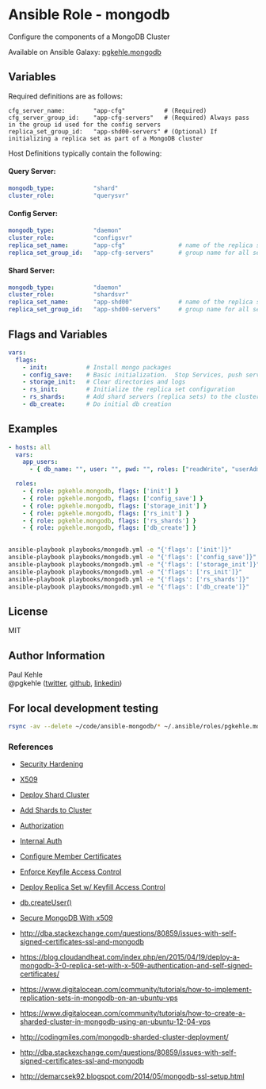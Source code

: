 # Ansible Role - mongodb

Configure the components of a MongoDB Cluster

Available on Ansible Galaxy: [pgkehle.mongodb](https://galaxy.ansible.com/pgkehle/mongodb)

## Variables

Required definitions are as follows:

```
cfg_server_name:        "app-cfg"           # (Required)   
cfg_server_group_id:    "app-cfg-servers"   # (Required) Always pass in the group id used for the config servers 
replica_set_group_id:   "app-shd00-servers" # (Optional) If initializing a replica set as part of a MongoDB cluster

```

Host Definitions typically contain the following:

#### Query Server:

```yaml
mongodb_type:           "shard"
cluster_role:           "querysvr"
```

#### Config Server:
```yaml
mongodb_type:           "daemon"
cluster_role:           "configsvr"
replica_set_name:       "app-cfg"               # name of the replica set for the config server (prefix of fqdn)
replica_set_group_id:   "app-cfg-servers"       # group name for all servers in the replica set
```

#### Shard Server:
```yaml
mongodb_type:           "daemon"
cluster_role:           "shardsvr"
replica_set_name:       "app-shd00"             # name of the replica set for the shard server (prefix of fqdn)
replica_set_group_id:   "app-shd00-servers"     # group name for all servers in the replica set
```

## Flags and Variables
```yaml
vars:
  flags:
    - init:           # Install mongo packages
    - config_save:    # Basic initialization.  Stop Services, push service/config files, restart services
    - storage_init:   # Clear directories and logs
    - rs_init:        # Initialize the replica set configuration
    - rs_shards:      # Add shard servers (replica sets) to the cluster
    - db_create:      # Do initial db creation
```

## Examples

```yaml
- hosts: all
  vars: 
    app_users:
      - { db_name: "", user: "", pwd: "", roles: ["readWrite", "userAdmin"] } 

  roles:
    - { role: pgkehle.mongodb, flags: ['init'] }        
    - { role: pgkehle.mongodb, flags: ['config_save'] }        
    - { role: pgkehle.mongodb, flags: ['storage_init'] }        
    - { role: pgkehle.mongodb, flags: ['rs_init'] }        
    - { role: pgkehle.mongodb, flags: ['rs_shards'] }        
    - { role: pgkehle.mongodb, flags: ['db_create'] }        
      
```

```bash
ansible-playbook playbooks/mongodb.yml -e "{'flags': ['init']}"
ansible-playbook playbooks/mongodb.yml -e "{'flags': ['config_save']}"
ansible-playbook playbooks/mongodb.yml -e "{'flags': ['storage_init']}"
ansible-playbook playbooks/mongodb.yml -e "{'flags': ['rs_init']}"
ansible-playbook playbooks/mongodb.yml -e "{'flags': ['rs_shards']}"
ansible-playbook playbooks/mongodb.yml -e "{'flags': ['db_create']}"
```

## License

MIT

## Author Information

Paul Kehle  
@pgkehle ([twitter](https://twitter.com/pgkehle), [github](https://github.com/pgkehle), [linkedin](https://www.linkedin.com/in/pgkehle))

## For local development testing

```bash
rsync -av --delete ~/code/ansible-mongodb/* ~/.ansible/roles/pgkehle.mongodb
```

### References

* [Security Hardening](https://docs.mongodb.com/manual/core/security-hardening/)
* [X509](https://docs.mongodb.com/manual/core/security-x.509/)
* [Deploy Shard Cluster](https://docs.mongodb.com/manual/tutorial/deploy-shard-cluster/)
* [Add Shards to Cluster](https://docs.mongodb.com/v3.2/tutorial/add-shards-to-shard-cluster/)
* [Authorization](https://docs.mongodb.com/manual/core/authorization/)
* [Internal Auth](https://docs.mongodb.com/manual/core/security-internal-authentication/)
* [Configure Member Certificates](https://docs.mongodb.com/manual/tutorial/configure-x509-member-authentication/*x509-member-certificate)
* [Enforce Keyfile Access Control](https://docs.mongodb.com/manual/tutorial/enforce-keyfile-access-control-in-existing-replica-set/)
* [Deploy Replica Set w/ Keyfill Access Control](https://docs.mongodb.com/v3.2/tutorial/deploy-replica-set-with-keyfile-access-control/)
* [db.createUser()](https://docs.mongodb.com/manual/reference/method/db.createUser/#db.createUser)
* [Secure MongoDB With x509](https://www.mongodb.com/blog/post/secure-mongodb-with-x-509-authentication)

* http://dba.stackexchange.com/questions/80859/issues-with-self-signed-certificates-ssl-and-mongodb
* https://blog.cloudandheat.com/index.php/en/2015/04/19/deploy-a-mongodb-3-0-replica-set-with-x-509-authentication-and-self-signed-certificates/

* https://www.digitalocean.com/community/tutorials/how-to-implement-replication-sets-in-mongodb-on-an-ubuntu-vps
* https://www.digitalocean.com/community/tutorials/how-to-create-a-sharded-cluster-in-mongodb-using-an-ubuntu-12-04-vps
* http://codingmiles.com/mongodb-sharded-cluster-deployment/
* http://dba.stackexchange.com/questions/80859/issues-with-self-signed-certificates-ssl-and-mongodb
* http://demarcsek92.blogspot.com/2014/05/mongodb-ssl-setup.html

